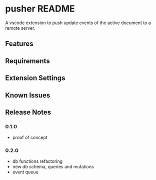 # pusher README

A vscode extension to push update events of the active document to a remote server.

## Features

## Requirements

## Extension Settings

## Known Issues

## Release Notes

### 0.1.0

* proof of concept

### 0.2.0

* db functions refactoring
* new db schema, queries and mutations
* event queue
